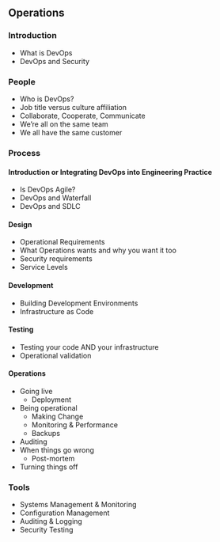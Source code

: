 ## Operations ##

### Introduction ###
* What is DevOps
* DevOps and Security

### People ###
* Who is DevOps?
* Job title versus culture affiliation
* Collaborate, Cooperate, Communicate
* We’re all on the same team
* We all have the same customer

### Process ###

#### Introduction or Integrating DevOps into Engineering Practice ####
* Is DevOps Agile?
* DevOps and Waterfall
* DevOps and SDLC

#### Design ####
* Operational Requirements
* What Operations wants and why you want it too
* Security requirements
* Service Levels
 
#### Development ####
* Building Development Environments
* Infrastructure as Code

#### Testing ####
* Testing your code AND your infrastructure
* Operational validation

#### Operations ####
* Going live
	* Deployment
* Being operational
	* Making Change
	* Monitoring & Performance
	* Backups
* Auditing
* When things go wrong
	* Post-mortem
* Turning things off

### Tools ###
* Systems Management & Monitoring
* Configuration Management
* Auditing & Logging
* Security Testing
